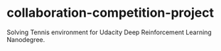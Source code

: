 # collaboration-competition-project
Solving Tennis environment for Udacity Deep Reinforcement Learning Nanodegree.
